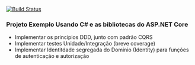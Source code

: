 [![Build Status](https://travis-ci.org/amagno/csharp-example-project.svg?branch=master)](https://travis-ci.org/amagno/csharp-example-project)
### Projeto Exemplo Usando C# e as bibliotecas do ASP.NET Core
  - Implementar os principios DDD, junto com padrão CQRS
  - Implementar testes Unidade/Integração (breve coverage) 
  - Implementar Identitdade segregada do Dominio (Identity) para funções de autenticação e autorização


